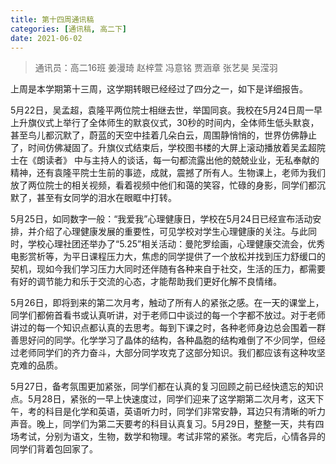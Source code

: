 ```yaml
---
title: 第十四周通讯稿
categories: [通讯稿, 高二下]
date: 2021-06-02
---
```


> 通讯员：高二16班 姜漫琦 赵梓萱 冯意铭 贾涵章 张艺昊 吴滢羽

上周是本学期第十三周，这学期转眼已经经过了四分之一，如下是详细报告。

5月22日，吴孟超，袁隆平两位院士相继去世，举国同哀。我校在5月24日周一早上升旗仪式上举行了全体师生的默哀仪式，30秒的时间内，全体师生低头默哀，甚至鸟儿都沉默了，蔚蓝的天空中挂着几朵白云，周围静悄悄的，世界仿佛静止了，时间仿佛凝固了。升旗仪式结束后，学校图书楼的大屏上滚动播放着吴孟超院士在《朗读者》 中与主持人的谈话，每一句都流露出他的兢兢业业，无私奉献的精神，还有袁隆平院士生前的事迹，成就，震撼了所有人。生物课上，老师为我们放了两位院士的相关视频，看着视频中他们和蔼的笑容，忙碌的身影，同学们都沉默了，甚至有女同学的泪水在眼眶中打转。

5月25日，如同数字一般：“我爱我”心理健康日，学校在5月24日已经宣布活动安排，并介绍了心理健康发展的重要性，可见学校对学生心理健康的关注。与此同时，学校心理社团还举办了“5.25”相关活动：曼陀罗绘画，心理健康交流会，优秀电影赏析等，为平日课程压力大，焦虑的同学提供了一个放松并找到压力舒缓口的契机，现如今我们学习压力大同时还伴随有各种来自于社交，生活的压力，都需要有好的调节能力和乐于交流的心态，才能帮助我们更好化解不良情绪。

5月26日，即将到来的第二次月考，触动了所有人的紧张之感。在一天的课堂上，同学们都俯首看书或认真听讲，对于老师口中谈过的每一个字都不放过。对于老师讲过的每一个知识点都认真的去思考。每到下课之时，各种老师身边总会围着一群善思好问的同学。化学学习了晶体的结构，各种晶胞的结构难倒了不少同学，但经过老师同学们的齐力奋斗，大部分同学攻克了这部分知识。我们都应该有这种攻坚克难的品质。

5月27日，备考氛围更加紧张，同学们都在认真的复习回顾之前已经快遗忘的知识点。5月28日，紧张的一早上快速度过，同学们迎来了这学期第二次月考，这天下午，考的科目是化学和英语，英语听力时，同学们非常安静，耳边只有清晰的听力声音。晚上，同学们为第二天要考的科目认真复习。5月29日，整整一天，共有四场考试，分别为语文，生物，数学和物理。考试非常的紧张。考完后，心情各异的同学们背着包回家了。
